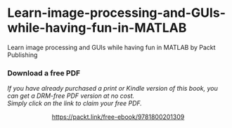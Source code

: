# Learn-image-processing-and-GUIs-while-having-fun-in-MATLAB
Learn image processing and GUIs while having fun in MATLAB by Packt Publishing
### Download a free PDF

 <i>If you have already purchased a print or Kindle version of this book, you can get a DRM-free PDF version at no cost.<br>Simply click on the link to claim your free PDF.</i>
<p align="center"> <a href="https://packt.link/free-ebook/9781800201309">https://packt.link/free-ebook/9781800201309 </a> </p>